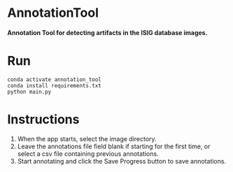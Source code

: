 # AnnotationTool

#### Annotation Tool for detecting artifacts in the ISIG database images.


# Run
```
conda activate annotation_tool
conda install requirements.txt
python main.py
```

# Instructions
1. When the app starts, select the image directory.
2. Leave the annotations file field blank if starting for the first time, or select a csv file containing previous annotations.
3. Start annotating and click the Save Progress button to save annotations.
